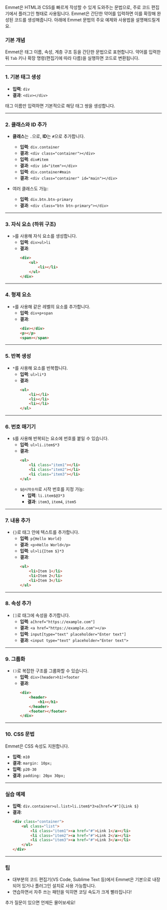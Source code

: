 Emmet은 HTML과 CSS를 빠르게 작성할 수 있게 도와주는 문법으로, 주로 코드 편집기에서 플러그인 형태로 사용됩니다. Emmet은 간단한 약어를 입력하면 이를 확장해 완성된 코드를 생성해줍니다. 아래에 Emmet 문법의 주요 예제와 사용법을 설명해드릴게요.

### 기본 개념
Emmet은 태그 이름, 속성, 계층 구조 등을 간단한 문법으로 표현합니다. 약어를 입력한 뒤 `Tab` 키나 확장 명령(편집기에 따라 다름)을 실행하면 코드로 변환됩니다.

---

### 1. 기본 태그 생성
- **입력**: `div`
- **결과**: `<div></div>`

태그 이름만 입력하면 기본적으로 해당 태그 쌍을 생성합니다.

---

### 2. 클래스와 ID 추가
- **클래스**는 `.`으로, **ID**는 `#`으로 추가합니다.
  - **입력**: `div.container`
  - **결과**: `<div class="container"></div>`
  - **입력**: `div#item`
  - **결과**: `<div id="item"></div>`
  - **입력**: `div.container#main`
  - **결과**: `<div class="container" id="main"></div>`

- 여러 클래스도 가능:
  - **입력**: `div.btn.btn-primary`
  - **결과**: `<div class="btn btn-primary"></div>`

---

### 3. 자식 요소 (하위 구조)
- `>`를 사용해 자식 요소를 생성합니다.
  - **입력**: `div>ul>li`
  - **결과**:
    ```html
    <div>
        <ul>
            <li></li>
        </ul>
    </div>
    ```

---

### 4. 형제 요소
- `+`를 사용해 같은 레벨의 요소를 추가합니다.
  - **입력**: `div+p+span`
  - **결과**:
    ```html
    <div></div>
    <p></p>
    <span></span>
    ```

---

### 5. 반복 생성
- `*`를 사용해 요소를 반복합니다.
  - **입력**: `ul>li*3`
  - **결과**:
    ```html
    <ul>
        <li></li>
        <li></li>
        <li></li>
    </ul>
    ```

---

### 6. 번호 매기기
- `$`를 사용해 반복되는 요소에 번호를 붙일 수 있습니다.
  - **입력**: `ul>li.item$*3`
  - **결과**:
    ```html
    <ul>
        <li class="item1"></li>
        <li class="item2"></li>
        <li class="item3"></li>
    </ul>
    ```
  - `$@시작숫자`로 시작 번호를 지정 가능:
    - **입력**: `li.item$@3*3`
    - **결과**: `item3`, `item4`, `item5`

---

### 7. 내용 추가
- `{}`로 태그 안에 텍스트를 추가합니다.
  - **입력**: `p{Hello World}`
  - **결과**: `<p>Hello World</p>`
  - **입력**: `ul>li{Item $}*3`
  - **결과**:
    ```html
    <ul>
        <li>Item 1</li>
        <li>Item 2</li>
        <li>Item 3</li>
    </ul>
    ```

---

### 8. 속성 추가
- `[]`로 태그에 속성을 추가합니다.
  - **입력**: `a[href="https://example.com"]`
  - **결과**: `<a href="https://example.com"></a>`
  - **입력**: `input[type="text" placeholder="Enter text"]`
  - **결과**: `<input type="text" placeholder="Enter text">`

---

### 9. 그룹화
- `()`로 복잡한 구조를 그룹화할 수 있습니다.
  - **입력**: `div>(header>h1)+footer`
  - **결과**:
    ```html
    <div>
        <header>
            <h1></h1>
        </header>
        <footer></footer>
    </div>
    ```

---

### 10. CSS 문법
Emmet은 CSS 속성도 지원합니다.
- **입력**: `m10`
- **결과**: `margin: 10px;`
- **입력**: `p20-30`
- **결과**: `padding: 20px 30px;`

---

### 실습 예제
- **입력**: `div.container>ul.list>li.item$*3>a[href="#"]{Link $}`
- **결과**:
  ```html
  <div class="container">
      <ul class="list">
          <li class="item1"><a href="#">Link 1</a></li>
          <li class="item2"><a href="#">Link 2</a></li>
          <li class="item3"><a href="#">Link 3</a></li>
      </ul>
  </div>
  ```

---

### 팁
- 대부분의 코드 편집기(VS Code, Sublime Text 등)에서 Emmet은 기본으로 내장되어 있거나 플러그인 설치로 사용 가능합니다.
- 연습하면서 자주 쓰는 패턴을 익히면 코딩 속도가 크게 빨라집니다!

추가 질문이 있으면 언제든 물어보세요!